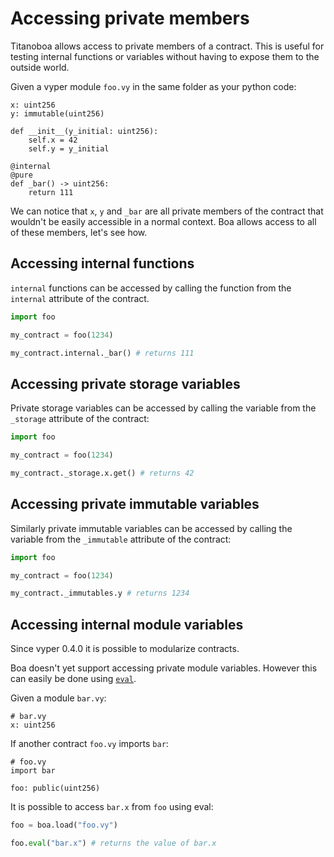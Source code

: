 # Accessing private members

Titanoboa allows access to private members of a contract. This is useful for testing internal functions or variables without having to expose them to the outside world.

Given a vyper module `foo.vy` in the same folder as your python code:

```vyper
x: uint256
y: immutable(uint256)

def __init__(y_initial: uint256):
    self.x = 42
    self.y = y_initial

@internal
@pure
def _bar() -> uint256:
    return 111
```

We can notice that `x`, `y` and `_bar` are all private members of the contract that wouldn't be easily accessible in a normal context. Boa allows access to all of these members, let's see how.

## Accessing internal functions

`internal` functions can be accessed by calling the function from the `internal` attribute of the contract.

```python
import foo

my_contract = foo(1234)

my_contract.internal._bar() # returns 111
```

## Accessing private storage variables

Private storage variables can be accessed by calling the variable from the `_storage` attribute of the contract:

```python
import foo

my_contract = foo(1234)

my_contract._storage.x.get() # returns 42
```

## Accessing private immutable variables

Similarly private immutable variables can be accessed by calling the variable from the `_immutable` attribute of the contract:

```python
import foo

my_contract = foo(1234)

my_contract._immutables.y # returns 1234
```

## Accessing internal module variables

Since vyper 0.4.0 it is possible to modularize contracts.

Boa doesn't yet support accessing private module variables. However this can easily be done using [`eval`](../../api/vyper_contract/eval.md).

Given a module `bar.vy`:

```vyper
# bar.vy
x: uint256
```

If another contract `foo.vy` imports `bar`:

```vyper
# foo.vy
import bar

foo: public(uint256)
```

It is possible to access `bar.x` from `foo` using eval:


```python
foo = boa.load("foo.vy")

foo.eval("bar.x") # returns the value of bar.x
```
